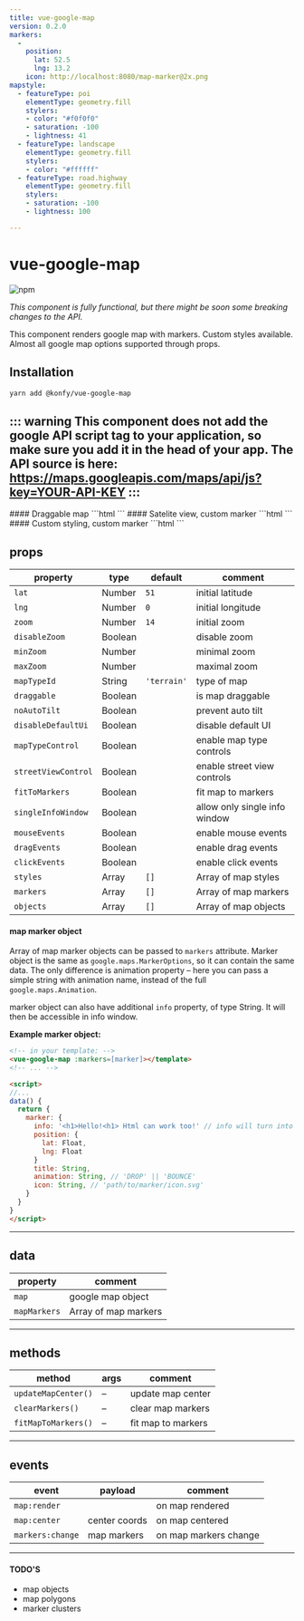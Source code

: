 ```yaml
---
title: vue-google-map
version: 0.2.0
markers:
  -
    position:
      lat: 52.5
      lng: 13.2
    icon: http://localhost:8080/map-marker@2x.png
mapstyle:
  - featureType: poi
    elementType: geometry.fill
    stylers:
    - color: "#f0f0f0"
    - saturation: -100
    - lightness: 41
  - featureType: landscape
    elementType: geometry.fill
    stylers:
    - color: "#ffffff"
  - featureType: road.highway
    elementType: geometry.fill
    stylers:
    - saturation: -100
    - lightness: 100

---
```


# vue-google-map

![npm](https://img.shields.io/npm/v/@konfy/vue-google-map.svg)

<Badge text="work in progress" type="error"/>

*This component is fully functional, but there might be soon some breaking changes to the API.*

This component renders google map with markers. Custom styles available. Almost all google map options supported through props.

## Installation

```bash
yarn add @konfy/vue-google-map
```

::: warning
This component **does not** add the google API script tag to your application, so make sure you add it in the head of your app. The API source is here: https://maps.googleapis.com/maps/api/js?key=YOUR-API-KEY
:::
---

<vp-holder>
#### Draggable map
<vue-google-map :markers="[{position: {lat: 52.5, lng: 13.2}}]" :zoom="7" draggable/>
```html
<vue-google-map :markers="[{position: {lat: 52.5, lng: 13.2}}]" :zoom="7" draggable/>
```
#### Satelite view, custom marker
<vue-google-map :markers="$page.frontmatter.markers" :zoom="7" mapTypeId="satellite"/>
```html
<vue-google-map :markers="markers" :zoom="7" mapTypeId="satellite"/>
```
#### Custom styling, custom marker
<vue-google-map :markers="$page.frontmatter.markers" :styles="$page.frontmatter.mapstyle"/>
```html
<vue-google-map :markers="markers" :styles="mapstyle"/>
```
</vp-holder>

## props

| property            | type    | default     | comment                       |
| ------------------- | ------- | ----------- | ----------------------------- |
| `lat`               | Number  | `51`        | initial latitude              |
| `lng`               | Number  | `0`         | initial longitude             |
| `zoom`              | Number  | `14`        | initial zoom                  |
| `disableZoom`       | Boolean |             | disable zoom                  |
| `minZoom`           | Number  |             | minimal zoom                  |
| `maxZoom`           | Number  |             | maximal zoom                  |
| `mapTypeId`         | String  | `'terrain'` | type of map                   |
| `draggable`         | Boolean |             | is map draggable              |
| `noAutoTilt`        | Boolean |             | prevent auto tilt             |
| `disableDefaultUi`  | Boolean |             | disable default UI            |
| `mapTypeControl`    | Boolean |             | enable map type controls      |
| `streetViewControl` | Boolean |             | enable street view controls   |
| `fitToMarkers`      | Boolean |             | fit map to markers            |
| `singleInfoWindow`  | Boolean |             | allow only single info window |
| `mouseEvents`       | Boolean |             | enable mouse events           |
| `dragEvents`        | Boolean |             | enable drag events            |
| `clickEvents`       | Boolean |             | enable click events           |
| `styles`            | Array   | `[]`        | Array of map styles           |
| `markers`           | Array   | `[]`        | Array of map markers          |
| `objects`           | Array   | `[]`        | Array of map objects          |

#### map marker object

Array of map marker objects can be passed to `markers` attribute. Marker object is the same as `google.maps.MarkerOptions`, so it can contain the same data. The only difference is animation property – here you can pass a simple string with animation name, instead of the full `google.maps.Animation`.

marker object can also have additional `info` property, of type String. It will then be accessible in info window.

__Example marker object:__

```html
<!-- in your template: -->
<vue-google-map :markers=[marker]></template>
<!-- ... -->

<script>
//...
data() {
  return {
    marker: {
      info: '<h1>Hello!<h1> Html can work too!' // info will turn into infowindow
      position: {
        lat: Float,
        lng: Float
      }
      title: String,
      animation: String, // 'DROP' || 'BOUNCE'
      icon: String, // 'path/to/marker/icon.svg'
    }
  }
}
</script>
```



---

## data

| property     | comment              |
| ------------ | -------------------- |
| `map`        | google map object    |
| `mapMarkers` | Array of map markers |



---

## methods

| method              | args | comment            |
| ------------------- | ---- | ------------------ |
| `updateMapCenter()` | –    | update map center  |
| `clearMarkers()`    | –    | clear map markers  |
| `fitMapToMarkers()` | –    | fit map to markers |



---

## events

| event            | payload       | comment               |
| ---------------- | ------------- | --------------------- |
| `map:render`     |               | on map rendered       |
| `map:center`     | center coords | on map centered       |
| `markers:change` | map markers   | on map markers change |



---

#### TODO'S

- map objects
- map polygons
- marker clusters

